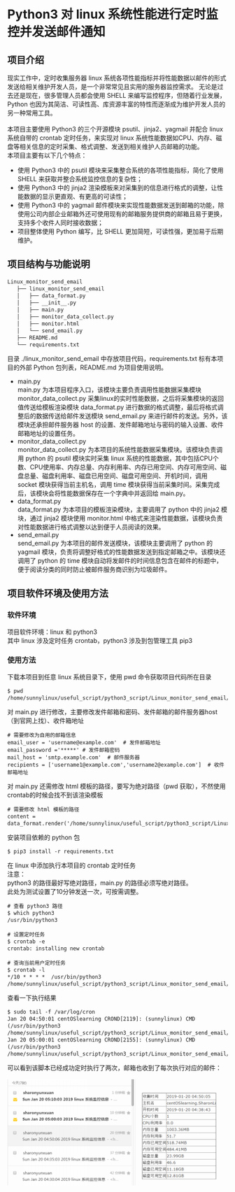 # Python3 对 linux 系统性能进行定时监控并发送邮件通知
## 项目介绍
现实工作中，定时收集服务器 linux 系统各项性能指标并将性能数据以邮件的形式发送给相关维护开发人员，是一个非常常见且实用的服务器监控需求。
无论是过去还是现在，很多管理人员都会使用 SHELL 来编写监控程序，但随着行业发展， Python 也因为其简洁、可读性高、库资源丰富的特性而逐渐成为维护开发人员的另一种常用工具。</br>
</br>
本项目主要使用 Python3 的三个开源模块 psutil、jinja2、yagmail 并配合 linux 系统自带的 crontab 定时任务，来实现对 linux 系统性能数据如CPU、内存、磁盘等相关信息的定时采集、格式调整、发送到相关维护人员邮箱的功能。</br>
本项目主要有以下几个特点：
* 使用 Python3 中的 psutil 模块来采集整合系统的各项性能指标，简化了使用 SHELL 来获取并整合系统监控信息的复杂性；
* 使用 Python3 中的 jinja2 渲染模板来对采集到的信息进行格式的调整，让性能数据的显示更直观、有更高的可读性；
* 使用 Python3 中的 yagmail 邮件模块来实现性能数据发送到邮箱的功能，除使用公司内部企业邮箱外还可使用现有的邮箱服务提供商的邮箱且易于更换，支持多个收件人同时接收数据；
* 项目整体使用 Python 编写，比 SHELL 更加简短，可读性强，更加易于后期维护。

## 项目结构与功能说明
```
Linux_monitor_send_email
   ├── linux_monitor_send_email
   │   ├── data_format.py
   │   ├── __init__.py
   │   ├── main.py
   │   ├── monitor_data_collect.py
   │   ├── monitor.html
   │   └── send_email.py
   ├── README.md
   └── requirements.txt
```
目录 ./linux_monitor_send_email 中存放项目代码，requirements.txt 标有本项目的外部 Python 包列表，README.md 为项目使用说明。
* main.py</br>
main.py 为本项目程序入口，该模块主要负责调用性能数据采集模块 monitor_data_collect.py 采集linux的实时性能数据，之后将采集模块的返回值传送给模板渲染模块 data_format.py 进行数据的格式调整，最后将格式调整后的数据传送给邮件发送模块 send_email.py 来进行邮件的发送。另外，该模块还承担邮件服务器 host 的设置、发件邮箱地址与密码的输入设置、收件邮箱地址的设置任务。
* monitor_data_collect.py </br>
monitor_data_collect.py 为本项目的系统性能数据采集模块。该模块负责调用 python 的 psutil 模块实时采集 linux 系统的性能数据，其中包括CPU个数、CPU使用率、内存总量、内存利用率、内存已用空间、内存可用空间、磁盘总量、磁盘利用率、磁盘已用空间、磁盘可用空间、开机时间，调用 socket 模块获得当前主机名，调用 time 模块获得当前采集时间。采集完成后，该模块会将性能数据保存在一个字典中并返回给 main.py。
* data_format.py </br>
data_format.py 为本项目的模板渲染模块，主要调用了 python 中的 jinja2 模块，通过 jinja2 模块使用 monitor.html 中格式来渲染性能数据，该模块负责对性能数据进行格式调整以达到便于人员阅读的效果。
* send_email.py </br>
send_email.py 为本项目的邮件发送模块，该模块主要调用了 python 的 yagmail 模块，负责将调整好格式的性能数据发送到指定邮箱之中。该模块还调用了 python 的 time 模块自动将发邮件的时间信息包含在邮件的标题中，便于阅读分类的同时防止被邮件服务商识别为垃圾邮件。

## 项目软件环境及使用方法
### 软件环境
项目软件环境：linux 和 python3</br>
其中 linux 涉及定时任务 crontab，python3 涉及到包管理工具 pip3</br>
### 使用方法
下载本项目到任意 linux 系统目录下，使用 pwd 命令获取项目代码所在目录
```
$ pwd
/home/sunnylinux/useful_script/python3_script/Linux_monitor_send_email/linux_monitor_send_email
```
对 main.py 进行修改，主要修改发件邮箱和密码、发件邮箱的邮件服务器host（到官网上找）、收件箱地址
```
# 需要修改为自用的邮箱信息
email_user = 'username@example.com'  # 发件邮箱地址
email_password ='*****' # 发件邮箱密码
mail_host = 'smtp.example.com'  # 邮件服务器
recipients = ['username1@example.com','username2@example.com']  # 收件邮箱地址
```
对 main.py 还需修改 html 模板的路径，要写为绝对路径（pwd 获取），不然使用crontab的时候会找不到该渲染模板
```
# 需要修改 html 模板的路径
content = data_format.render('/home/sunnylinux/useful_script/python3_script/Linux_monitor_send_email/linux_monitor_send_email/monitor.html',**data)
```
安装项目依赖的 python 包
```
$ pip3 install -r requirements.txt
```
在 linux 中添加执行本项目的 crontab 定时任务</br>
注意：</br>
python3 的路径最好写绝对路径，main.py 的路径必须写绝对路径。</br>
此处为测试设置了10分钟发送一次，可按需调整。</br>
```
# 查看 python3 路径
$ which python3
/usr/bin/python3

# 设置定时任务
$ crontab -e
crontab: installing new crontab

# 查询当前用户定时任务
$ crontab -l
*/10 * * * *  /usr/bin/python3 /home/sunnylinux/useful_script/python3_script/Linux_monitor_send_email/linux_monitor_send_email/main.py
```
查看一下执行结果
```
$ sudo tail -f /var/log/cron
Jan 20 04:50:01 centOSlearning CROND[2119]: (sunnylinux) CMD (/usr/bin/python3 /home/sunnylinux/useful_script/python3_script/Linux_monitor_send_email/linux_monitor_send_email/main.py)
Jan 20 05:00:01 centOSlearning CROND[2155]: (sunnylinux) CMD (/usr/bin/python3 /home/sunnylinux/useful_script/python3_script/Linux_monitor_send_email/linux_monitor_send_email/main.py)
```
可以看到该脚本已经成功定时执行了两次，邮箱也收到了每次执行对应的邮件：</br>
</br>
![](https://github.com/dearxuany/Sharon_Technology_learning_note/blob/master/note_images/Python_note_images/python_linux_monitor_send_mail.png)


